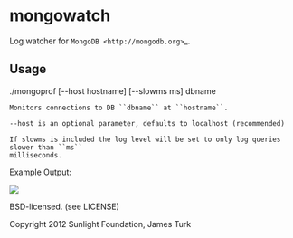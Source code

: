 mongowatch
==========

Log watcher for `MongoDB <http://mongodb.org>`_.

Usage
-----

./mongoprof [--host hostname] [--slowms ms] dbname

    Monitors connections to DB ``dbname`` at ``hostname``.

    --host is an optional parameter, defaults to localhost (recommended)

    If slowms is included the log level will be set to only log queries slower than ``ms``
    milliseconds.
    
    
Example Output:

![](https://raw2.github.com/sunlightlabs/mongoprof/master/example.png)


BSD-licensed. (see LICENSE)

Copyright 2012 Sunlight Foundation, James Turk

